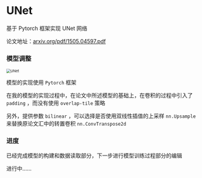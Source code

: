 # UNet

基于 Pytorch 框架实现 UNet 网络

论文地址：[arxiv.org/pdf/1505.04597.pdf](https://arxiv.org/pdf/1505.04597.pdf) 

### 模型调整

<img src="https://cdn.jsdelivr.net/gh/jermainn/imgpic@master/note_img/UNet.webp" alt="UNet" style="zoom:67%;" />

模型的实现使用 `Pytorch` 框架

在我的模型的实现过程中，在论文中所述模型的基础上，在卷积的过程中引入了 `padding` ，而没有使用 `overlap-tile` 策略

另外，提供参数 `bilinear` ，可以选择是否使用双线性插值的上采样 `nn.Upsample` 来替换原论文汇中的转置卷积 `nn.ConvTranspose2d` 

### 进度

已经完成模型的构建和数据读取部分，下一步进行模型训练过程部分的编辑

进行中……
